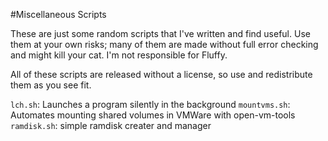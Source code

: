 #Miscellaneous Scripts

These are just some random scripts that I've written and find useful. Use them at your own risks; many of them are made without full error checking and might kill your cat. I'm not responsible for Fluffy.

All of these scripts are released without a license, so use and redistribute them as you see fit.

`lch.sh`: Launches a program silently in the background
`mountvms.sh`: Automates mounting shared volumes in VMWare with open-vm-tools
`ramdisk.sh`: simple ramdisk creater and manager
